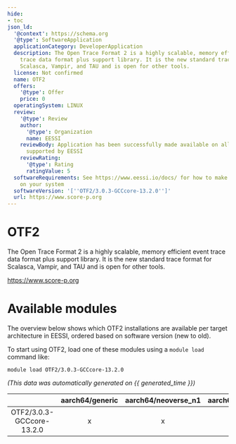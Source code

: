 ```yaml
---
hide:
- toc
json_ld:
  '@context': https://schema.org
  '@type': SoftwareApplication
  applicationCategory: DeveloperApplication
  description: The Open Trace Format 2 is a highly scalable, memory efficient event
    trace data format plus support library. It is the new standard trace format for
    Scalasca, Vampir, and TAU and is open for other tools.
  license: Not confirmed
  name: OTF2
  offers:
    '@type': Offer
    price: 0
  operatingSystem: LINUX
  review:
    '@type': Review
    author:
      '@type': Organization
      name: EESSI
    reviewBody: Application has been successfully made available on all architectures
      supported by EESSI
    reviewRating:
      '@type': Rating
      ratingValue: 5
  softwareRequirements: See https://www.eessi.io/docs/ for how to make EESSI available
    on your system
  softwareVersion: '[''OTF2/3.0.3-GCCcore-13.2.0'']'
  url: https://www.score-p.org
---
```


OTF2
====


The Open Trace Format 2 is a highly scalable, memory efficient event trace data format plus support library. It is the new standard trace format for Scalasca, Vampir, and TAU and is open for other tools.

https://www.score-p.org
# Available modules


The overview below shows which OTF2 installations are available per target architecture in EESSI, ordered based on software version (new to old).

To start using OTF2, load one of these modules using a `module load` command like:

```shell
module load OTF2/3.0.3-GCCcore-13.2.0
```

*(This data was automatically generated on {{ generated_time }})*

| |aarch64/generic|aarch64/neoverse_n1|aarch64/neoverse_v1|aarch64/nvidia/grace|x86_64/generic|x86_64/amd/zen2|x86_64/amd/zen3|x86_64/amd/zen4|x86_64/intel/cascadelake|x86_64/intel/haswell|x86_64/intel/icelake|x86_64/intel/sapphirerapids|x86_64/intel/skylake_avx512|
| :---: | :---: | :---: | :---: | :---: | :---: | :---: | :---: | :---: | :---: | :---: | :---: | :---: | :---: |
|OTF2/3.0.3-GCCcore-13.2.0|x|x|x|x|x|x|x|x|x|x|x|x|x|
